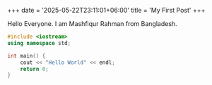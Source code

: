+++
date = '2025-05-22T23:11:01+06:00'
title = 'My First Post'
+++

Hello Everyone. I am Mashfiqur Rahman from Bangladesh.

```cpp
#include <iostream>
using namespace std;

int main() {
    cout << "Hello World" << endl;
    return 0;
}
```